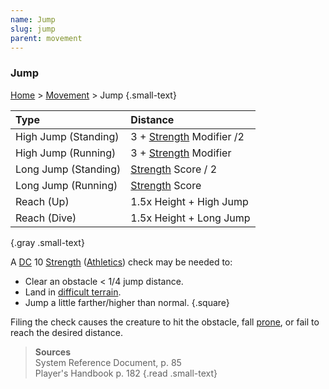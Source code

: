 ```yaml
---
name: Jump
slug: jump
parent: movement
---
```

### Jump
[Home](dm-operations-center) > [Movement](movement-menu) > Jump {.small-text}

| Type                 | Distance                             |
| :------------------- | :----------------------------------- |
| High Jump (Standing) | 3 + [Strength](strength) Modifier /2 |
| High Jump (Running)  | 3 + [Strength](strength) Modifier    |
| Long Jump (Standing) | [Strength](strength) Score / 2       |
| Long Jump (Running)  | [Strength](strength) Score           |
| Reach (Up)           | 1.5x Height + High Jump              |
| Reach (Dive)         | 1.5x Height + Long Jump              |
{.gray .small-text}

A [DC](difficulty-class) 10 [Strength](strength) ([Athletics](athletics)) check may be needed to:
- Clear an obstacle < 1/4 jump distance.
- Land in [difficult terrain](difficult-terrain).
- Jump a little farther/higher than normal.
{.square}

Filing the check causes the creature to hit the obstacle, fall [prone](prone), or fail to reach the desired distance.

> **Sources** <br/>
> System Reference Document, p. 85<br/>
> Player's Handbook p. 182
{.read .small-text}